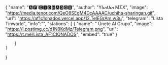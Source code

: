 {
"name": "🅰️🅵1🅲🅸🅾️🅽🅰️🅳🅾️🆂",
"author": "YIᔕᑌᔕ MΣX",
"image": "https://media.tenor.com/QeO8SEgM4DcAAAAC/uchiha-sharingan.gif",
"url": "https://af1c1onados.vercel.app/12.TelEGrAm.w3u",
"telegram": "Lista Tinworld",
"info":"",
"stations":
	[
		{ 
		"name": " Únete Al Grupo",
		"image": "https://i.postimg.cc/d1N8KdMz/Telegram.png",
		"url": "https://t.me/Lista_AF1CIONADOS",
		"embed": "true"
		}
	
		}
	]
}
